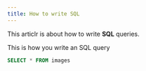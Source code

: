 ```yaml
---
title: How to write SQL
---
```


This articlr is about how to write **SQL** queries.

<!--more-->

This is how you write an SQL query

```sql
SELECT * FROM images
```
